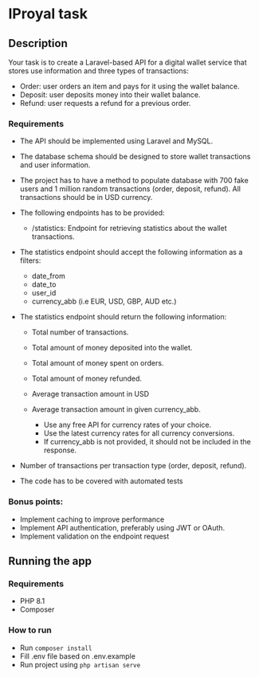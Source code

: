 # IProyal task
## Description

Your task is to create a Laravel-based API for a digital wallet service that stores use
information and three types of transactions:
* Order: user orders an item and pays for it using the wallet balance.
* Deposit: user deposits money into their wallet balance.
* Refund: user requests a refund for a previous order.

### Requirements
* The API should be implemented using Laravel and MySQL.
* The database schema should be designed to store wallet transactions and user
information.
* The project has to have a method to populate database with 700 fake users and 1
million random transactions (order, deposit, refund). All transactions should be in
USD currency.
* The following endpoints has to be provided:
  * /statistics: Endpoint for retrieving statistics about the wallet transactions.

* The statistics endpoint should accept the following information as a filters:

  * date_from
  * date_to
  * user_id
  * currency_abb (i.e EUR, USD, GBP, AUD etc.)

* The statistics endpoint should return the following information:

  * Total number of transactions.
  * Total amount of money deposited into the wallet.
  * Total amount of money spent on orders.
  * Total amount of money refunded.
  * Average transaction amount in USD
  * Average transaction amount in given currency_abb.

    * Use any free API for currency rates of your choice.
    * Use the latest currency rates for all currency conversions.
    * If currency_abb is not provided, it should not be included in the
    response.

* Number of transactions per transaction type (order, deposit, refund).
* The code has to be covered with automated tests

### Bonus points:
* Implement caching to improve performance
* Implement API authentication, preferably using JWT or OAuth.
* Implement validation on the endpoint request

## Running the app

### Requirements
- PHP 8.1
- Composer

### How to run
- Run ```composer install```
- Fill .env file based on .env.example
- Run project using ```php artisan serve```
